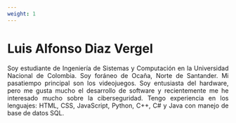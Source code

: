 ```yaml
---
weight: 1
---
```

# Luis Alfonso Diaz Vergel 
<p style="text-align: justify;">
Soy estudiante de Ingeniería de Sistemas y Computación en la Universidad Nacional de Colombia. Soy foráneo de Ocaña, Norte de Santander. Mi pasatiempo principal son los videojuegos. Soy entusiasta del hardware, pero me gusta mucho el desarrollo de software y recientemente me he interesado mucho sobre la ciberseguridad. Tengo experiencia en los lenguajes: HTML, CSS, JavaScript, Python, C++, C# y Java con manejo de base de datos SQL.
</p> 